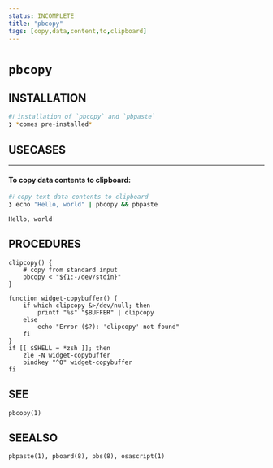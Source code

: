 ```yaml
---
status: INCOMPLETE
title: "pbcopy"
tags: [copy,data,content,to,clipboard]
---
```


# `pbcopy`

## INSTALLATION


```bash
#ℹ︎ installation of `pbcopy` and `pbpaste`
❯ *comes pre-installed*
```


## USECASES

----
#### To copy data contents to clipboard:


```bash
#ℹ︎ copy text data contents to clipboard
❯ echo "Hello, world" | pbcopy && pbpaste
```

    Hello, world


## PROCEDURES

    clipcopy() {
        # copy from standard input
        pbcopy < "${1:-/dev/stdin}"
    }

    function widget-copybuffer() {
        if which clipcopy &>/dev/null; then
            printf "%s" "$BUFFER" | clipcopy
        else
            echo "Error ($?): 'clipcopy' not found"
        fi
    }
    if [[ $SHELL = *zsh ]]; then
        zle -N widget-copybuffer
        bindkey "^O" widget-copybuffer
    fi


## SEE

    pbcopy(1)

## SEEALSO

    pbpaste(1), pboard(8), pbs(8), osascript(1)

